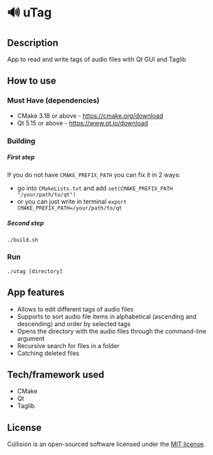 # 🔊 uTag
## Description
  App to read and write tags of audio files with Qt GUI and Taglib

## How to use

### Must Have (dependencies)
- CMake 3.18 or above - https://cmake.org/download
- Qt 5.15 or above - https://www.qt.io/download

### Building
##### First step
If you do not have ```CMAKE_PREFIX_PATH``` you can fix it in 2 ways:
- go into ```CMakeLists.txt``` and add ```set(CMAKE_PREFIX_PATH "/your/path/to/qt")```
- or you can just write in terminal ```export CMAKE_PREFIX_PATH=/your/path/to/qt```
##### Second step
    ./build.sh
### Run
    ./utag [directory]


## App features
- Allows to edit different tags of audio files 
- Supports to sort audio file items in alphabetical (ascending and descending) and order by selected tags
- Opens the directory with the audio files through the command-line argument
- Recursive search for files in a folder
- Сatching deleted files

## Tech/framework used
 - CMake
 - Qt
 - Taglib

## License
Collision is an open-sourced software licensed under the
[MIT license](LICENSE).
